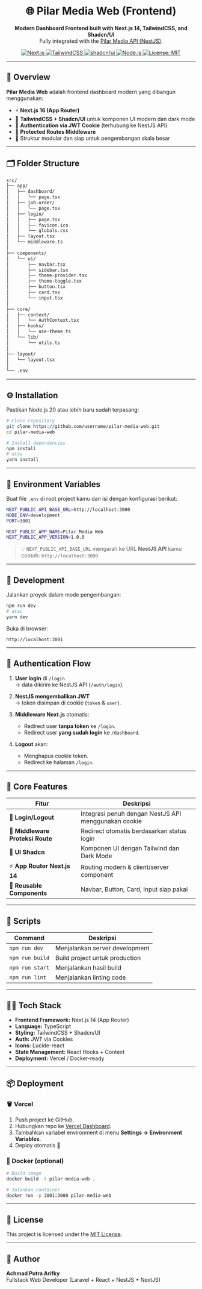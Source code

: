 <h1 align="center">🌐 Pilar Media Web (Frontend)</h1>

<p align="center">
  <strong>Modern Dashboard Frontend built with Next.js 14, TailwindCSS, and Shadcn/UI</strong><br>
  Fully integrated with the <a href="https://github.com/AchmadPutraA12/pilar-media-api" target="_blank">Pilar Media API (NestJS)</a>.
</p>

<p align="center">
  <a href="https://nextjs.org/" target="_blank">
    <img src="https://img.shields.io/badge/Next.js-v14.0.0-black?logo=next.js" alt="Next.js">
  </a>
  <a href="https://tailwindcss.com/" target="_blank">
    <img src="https://img.shields.io/badge/TailwindCSS-v3.4.0-38B2AC?logo=tailwind-css&logoColor=white" alt="TailwindCSS">
  </a>
  <a href="https://ui.shadcn.com/" target="_blank">
    <img src="https://img.shields.io/badge/shadcn/ui-Components-7E22CE?logo=shadcnui&logoColor=white" alt="shadcn/ui">
  </a>
  <a href="https://nodejs.org/" target="_blank">
    <img src="https://img.shields.io/badge/Node.js-18+-339933?logo=node.js&logoColor=white" alt="Node.js">
  </a>
  <a href="LICENSE">
    <img src="https://img.shields.io/badge/License-MIT-blue.svg" alt="License: MIT">
  </a>
</p>

---

## 🧩 Overview

**Pilar Media Web** adalah frontend dashboard modern yang dibangun menggunakan:
- ⚡ **Next.js 16 (App Router)**
- 🎨 **TailwindCSS + Shadcn/UI** untuk komponen UI modern dan dark mode
- 🔐 **Authentication via JWT Cookie** (terhubung ke NestJS API)
- 🧭 **Protected Routes Middleware**
- 💅 Struktur modular dan siap untuk pengembangan skala besar

---

## 🗂️ Folder Structure

```bash
src/
├── app/
│   ├── dashboard/
│   │   └── page.tsx
│   ├── job-order/
│   │   └── page.tsx
│   ├── login/
│   │   ├── page.tsx
│   │   ├── favicon.ico
│   │   └── globals.css
│   ├── layout.tsx
│   └── middleware.ts
│
├── components/
│   └── ui/
│       ├── navbar.tsx
│       ├── sidebar.tsx
│       ├── theme-provider.tsx
│       ├── theme-toggle.tsx
│       ├── button.tsx
│       ├── card.tsx
│       └── input.tsx
│
├── core/
│   ├── context/
│   │   └── AuthContext.tsx
│   ├── hooks/
│   │   └── use-theme.ts
│   └── lib/
│       └── utils.ts
│
├── layout/
│   └── layout.tsx
│
└── .env
```

---

## ⚙️ Installation

Pastikan Node.js 20 atau lebih baru sudah terpasang:

```bash
# Clone repository
git clone https://github.com/username/pilar-media-web.git
cd pilar-media-web

# Install dependencies
npm install
# atau
yarn install
```

---

## 🔧 Environment Variables

Buat file `.env` di root project kamu dan isi dengan konfigurasi berikut:

```bash
NEXT_PUBLIC_API_BASE_URL=http://localhost:3000
NODE_ENV=development
PORT=3001

NEXT_PUBLIC_APP_NAME=Pilar Media Web
NEXT_PUBLIC_APP_VERSION=1.0.0
```

> 💡 `NEXT_PUBLIC_API_BASE_URL` mengarah ke URL **NestJS API** kamu  
> contoh: `http://localhost:3000`

---

## 🚀 Development

Jalankan proyek dalam mode pengembangan:

```bash
npm run dev
# atau
yarn dev
```

Buka di browser:
```
http://localhost:3001
```

---

## 🔐 Authentication Flow

1. **User login** di `/login`  
   → data dikirim ke NestJS API (`/auth/login`).

2. **NestJS mengembalikan JWT**  
   → token disimpan di cookie (`token` & `user`).

3. **Middleware Next.js** otomatis:
   - Redirect user **tanpa token** ke `/login`.
   - Redirect user **yang sudah login** ke `/dashboard`.

4. **Logout** akan:
   - Menghapus cookie token.
   - Redirect ke halaman `/login`.

---

## 🧠 Core Features

| Fitur | Deskripsi |
|-------|------------|
| 🔑 **Login/Logout** | Integrasi penuh dengan NestJS API menggunakan cookie |
| 🧭 **Middleware Proteksi Route** | Redirect otomatis berdasarkan status login |
| 🎨 **UI Shadcn** | Komponen UI dengan Tailwind dan Dark Mode |
| ⚡ **App Router Next.js 14** | Routing modern & client/server component |
| 🧱 **Reusable Components** | Navbar, Button, Card, Input siap pakai |

---

## 🧰 Scripts

| Command | Deskripsi |
|----------|------------|
| `npm run dev` | Menjalankan server development |
| `npm run build` | Build project untuk production |
| `npm run start` | Menjalankan hasil build |
| `npm run lint` | Menjalankan linting code |

---

## 🧑‍💻 Tech Stack

- **Frontend Framework:** Next.js 14 (App Router)
- **Language:** TypeScript
- **Styling:** TailwindCSS + Shadcn/UI
- **Auth:** JWT via Cookies
- **Icons:** Lucide-react
- **State Management:** React Hooks + Context
- **Deployment:** Vercel / Docker-ready

---

## 📦 Deployment

### 🪣 Vercel
1. Push project ke GitHub.
2. Hubungkan repo ke [Vercel Dashboard](https://vercel.com).
3. Tambahkan variabel environment di menu **Settings → Environment Variables**.
4. Deploy otomatis 🚀

### 🐳 Docker (optional)
```bash
# Build image
docker build -t pilar-media-web .

# Jalankan container
docker run -p 3001:3000 pilar-media-web
```

---

## 🪪 License

This project is licensed under the [MIT License](LICENSE).

---

## 💬 Author

**Achmad Putra Arifky**  
Fullstack Web Developer (Laravel + React + NestJS + NextJS)  
